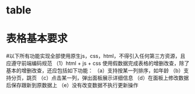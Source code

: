 # table
# 表格基本要求
#以下所有功能实现全部使用原生js，css，html，不得引入任何第三方资源，且应遵守前端编码规范
（1）html + js + css 使用假数据完成表格的增删改查，除了基本的增删改查，还应包括如下功能：
  （a）支持按某一列排序，如年龄
  （b）支持分页，跳页
  （c）点击某一列，弹出面板展示详细信息
  （d）在面板上修改数据后保存跟新到原数据上
  （e）没有改变数据不执行更新操作
